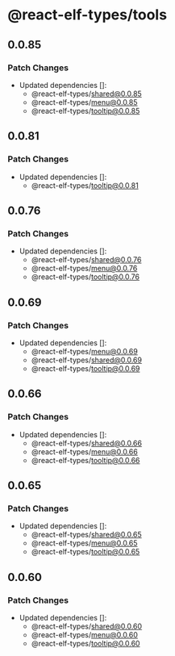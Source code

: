 # @react-elf-types/tools

## 0.0.85

### Patch Changes

- Updated dependencies []:
  - @react-elf-types/shared@0.0.85
  - @react-elf-types/menu@0.0.85
  - @react-elf-types/tooltip@0.0.85

## 0.0.81

### Patch Changes

- Updated dependencies []:
  - @react-elf-types/tooltip@0.0.81

## 0.0.76

### Patch Changes

- Updated dependencies []:
  - @react-elf-types/shared@0.0.76
  - @react-elf-types/menu@0.0.76
  - @react-elf-types/tooltip@0.0.76

## 0.0.69

### Patch Changes

- Updated dependencies []:
  - @react-elf-types/menu@0.0.69
  - @react-elf-types/shared@0.0.69
  - @react-elf-types/tooltip@0.0.69

## 0.0.66

### Patch Changes

- Updated dependencies []:
  - @react-elf-types/shared@0.0.66
  - @react-elf-types/menu@0.0.66
  - @react-elf-types/tooltip@0.0.66

## 0.0.65

### Patch Changes

- Updated dependencies []:
  - @react-elf-types/shared@0.0.65
  - @react-elf-types/menu@0.0.65
  - @react-elf-types/tooltip@0.0.65

## 0.0.60

### Patch Changes

- Updated dependencies []:
  - @react-elf-types/shared@0.0.60
  - @react-elf-types/menu@0.0.60
  - @react-elf-types/tooltip@0.0.60
